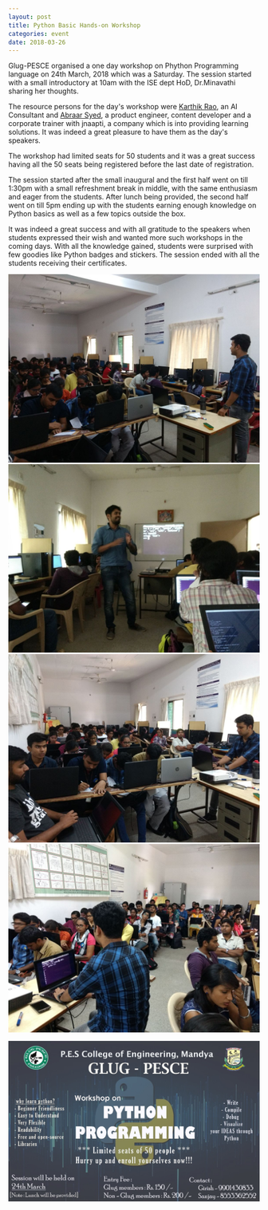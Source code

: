 ```yaml
---
layout: post
title: Python Basic Hands-on Workshop
categories: event
date: 2018-03-26
---
```

Glug-PESCE organised a one day workshop on Phython Programming language on 24th March, 2018 which was a Saturday. The session started with a small introductory at 10am with  the ISE dept HoD, Dr.Minavathi sharing her thoughts.

The resource persons for the day's workshop were <a href="https://twitter.com/hackintoshrao" target="\_blank" rel="noopener">Karthik Rao</a>, an AI Consultant and <a href="https://twitter.com/iamabraarsyed" target="\_blank" rel="noopener">Abraar Syed</a>, a product engineer, content developer and a corporate trainer with jnaapti, a company which is into providing learning solutions. It was indeed a great pleasure to have them as the day's speakers.

The workshop had limited seats for 50 students and it was a great success having all the 50 seats being registered before the last date of registration.

The session started after the small inaugural and the first half went on till 1:30pm with a small refreshment break in middle, with the same enthusiasm and eager from the students. After lunch being provided, the second half went on till 5pm ending up with the students earning enough knowledge on Python basics as well as a few topics outside the box.

It was indeed a great success and with all gratitude to the speakers when students expressed their wish and wanted more such workshops in the coming days.
With all the knowledge gained, students were surprised with few goodies like Python badges and stickers.
The session ended with all the students receiving their certificates.

<div class="row">
  <div class="col-md-6 pb-2">
    <img src="/assets/img/blog/2018-03-26-python-basic-hands-on-workshop-01.jpeg" alt="img1" class="rounded">
  </div>
  <div class="col-md-6 pb-2">
    <img src="/assets/img/blog/2018-03-26-python-basic-hands-on-workshop-02.jpeg" alt="img2" class="rounded" class="rounded">
  </div>
</div>
<div class="row">
  <div class="col-md-6 pb-2">
    <img src="/assets/img/blog/2018-03-26-python-basic-hands-on-workshop-03.jpeg" alt="img3" class="rounded">
  </div>
  <div class="col-md-6 pb-2">
    <img src="/assets/img/blog/2018-03-26-python-basic-hands-on-workshop-04.jpeg" alt="img4" class="rounded">
  </div>
</div>

![poster](/assets/img/blog/2018-03-26-python-basic-hands-on-workshop-poster.jpeg)
